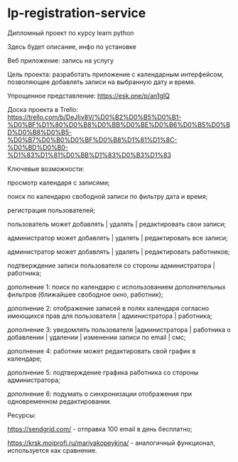 # lp-registration-service
Дипломный проект по курсу learn python

Здесь будет описание, инфо по установке


Веб приложение: запись на услугу


Цель проекта: разработать приложение с календарным интерфейсом, позволяющее добавлять записи на выбранную дату и время.

Упрощенное представление: https://esk.one/p/an1gIQ

Доска проекта в Trello: https://trello.com/b/DeJIjv8V/%D0%B2%D0%B5%D0%B1-%D0%BF%D1%80%D0%B8%D0%BB%D0%BE%D0%B6%D0%B5%D0%BD%D0%B8%D0%B5-%D0%B7%D0%B0%D0%BF%D0%B8%D1%81%D1%8C-%D0%BD%D0%B0-%D1%83%D1%81%D0%BB%D1%83%D0%B3%D1%83


Ключевые возможности:

просмотр календаря с записями;

поиск по календарю свободной записи по фильтру дата и время;

регистрация пользователей;

пользователь может добавлять | удалять | редактировать свои записи;

администратор может добавлять | удалять | редактировать все записи;

администратор может добавлять | удалять | редактировать работников;

подтверждение записи пользователя со стороны администратора | работника;

дополнение 1: поиск по календарю с использованием дополнительных фильтров (ближайшее свободное окно, работник);

дополнение 2: отображение записей в полях календаря согласно имеющихся прав для пользователя | администратора | работника;

дополнение 3: уведомлять пользователя |администратора | работника о добавлении | удалении | изменении записи по email | смс;

дополнение 4: работник может редактировать свой график в календаре;

дополнение 5: подтверждение графика работника со стороны администратора;

дополнение 6: подумать о синхронизации отображения при одновременном редактировании.


Ресурсы: 

https://sendgrid.com/ - отправка 100 email в день бесплатно;

https://krsk.moiprofi.ru/mariyakopeykina/ - аналогичный функционал, используется как сравнение.
